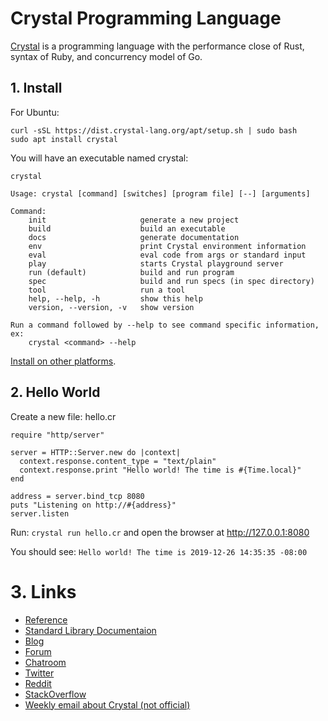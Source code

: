 # Crystal Programming Language

[Crystal](https://crystal-lang.org/) is a programming language with the performance close of Rust, syntax of Ruby, and concurrency model of Go.

## 1. Install
For Ubuntu:
```
curl -sSL https://dist.crystal-lang.org/apt/setup.sh | sudo bash
sudo apt install crystal
```
You will have an executable named crystal:
```
crystal

Usage: crystal [command] [switches] [program file] [--] [arguments]

Command:
    init                     generate a new project
    build                    build an executable
    docs                     generate documentation
    env                      print Crystal environment information
    eval                     eval code from args or standard input
    play                     starts Crystal playground server
    run (default)            build and run program
    spec                     build and run specs (in spec directory)
    tool                     run a tool
    help, --help, -h         show this help
    version, --version, -v   show version

Run a command followed by --help to see command specific information, ex:
    crystal <command> --help
```

[Install on other platforms](https://crystal-lang.org/install).

## 2. Hello World
Create a new file: hello.cr

```crystal
require "http/server"

server = HTTP::Server.new do |context|
  context.response.content_type = "text/plain"
  context.response.print "Hello world! The time is #{Time.local}"
end

address = server.bind_tcp 8080
puts "Listening on http://#{address}"
server.listen
```
Run: `crystal run hello.cr` and open the browser at http://127.0.0.1:8080

You should see: `Hello world! The time is 2019-12-26 14:35:35 -08:00`

# 3. Links
* [Reference](https://crystal-lang.org/reference)
* [Standard Library Documentaion](https://crystal-lang.org/api)
* [Blog](https://crystal-lang.org/blog/)
* [Forum](https://forum.crystal-lang.org)
* [Chatroom](https://gitter.im/crystal-lang/crystal)
* [Twitter](https://twitter.com/CrystalLanguage)
* [Reddit](https://crystal-lang.org/blog)
* [StackOverflow](https://stackoverflow.com/questions/tagged/crystal-lang?sort=newest)
* [Weekly email about Crystal (not official)](http://crystalweekly.com)
